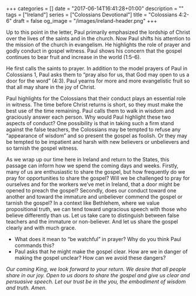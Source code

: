 +++
categories = []
date = "2017-06-14T16:41:28+01:00"
description = ""
tags = ["Ireland"]
series = ["Colossians Devotional"]
title = "Colossians 4:2-6"
draft = false
og_image = "/images/ireland-header.png"
+++

Up to this point in the letter, Paul primarily emphasized the lordship of Christ over the lives of the saints and in the church. Now Paul shifts his attention to the mission of the church in evangelism. He highlights the role of prayer and godly conduct in gospel witness. Paul shows his concern that the gospel continues to bear fruit and increase in the world (1:5–6).

He first calls the saints to prayer. In addition to the model prayers of Paul in Colossians 1, Paul asks them to “pray also for us, that God may open to us a door for the word” (4:3). Paul yearns for more and more evangelistic fruit so that all may share in the joy of Christ.

Paul highlights for the Colossians that their conduct plays an essential role in witness. The time before Christ returns is short, so they must make the best use of the time remaining. Paul calls them to walk in wisdom and graciously answer each person. Why would Paul highlight these two aspects of conduct? One possibility is that in taking such a firm stand against the false teachers, the Colossians may be tempted to refuse any “appearance of wisdom” and so present the gospel as foolish. Or they may be tempted to be impatient and harsh with new believers or unbelievers and so tarnish the gospel witness.

As we wrap up our time here in Ireland and return to the States, this passage can inform how we spend the coming days and weeks. Firstly, many of us are enthusiastic to share the gospel, but how frequently do we pray for opportunities to share the gospel? Will we be challenged to pray for ourselves and for the workers we’ve met in Ireland, that a door might be opened to preach the gospel? Secondly, does our conduct toward one another and toward the immature and unbeliever commend the gospel or tarnish the gospel? In a context like Bethlehem, where we value propositional truth, we can tend toward ungracious speech with those who believe differently than us. Let us take care to distinguish between false teachers and the immature or non-believer. And let us share the gospel clearly and with much grace.

*	What does it mean to “be watchful” in prayer? Why do you think Paul commands this?
*	Paul asks that he might make the gospel clear. How are we in danger of making the gospel unclear? How can we avoid these dangers?

_Our coming King, we look forward to your return. We desire that all people share in our joy. Open to us doors to share the gospel and give us clear and persuasive speech. Let our trust be in the you, the embodiment of wisdom and truth. Amen._
